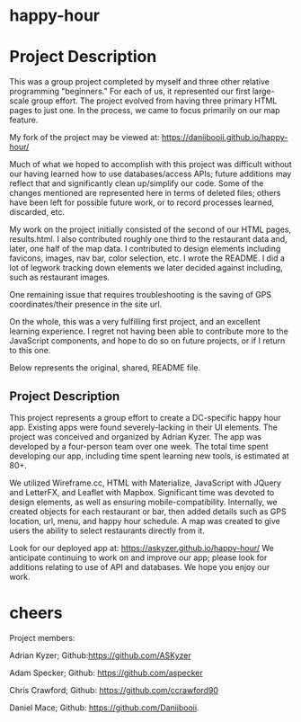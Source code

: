 # happy-hour

# Project Description
This was a group project completed by myself and three other relative programming "beginners." For each of us, it represented our first large-scale group effort. The project evolved from having three primary HTML pages to just one. In the process, we came to focus primarily on our map feature.

My fork of the project may be viewed at: https://daniibooii.github.io/happy-hour/

Much of what we hoped to accomplish with this project was difficult without our having learned how to use databases/access APIs; future additions may reflect that and significantly clean up/simplify our code. Some of the changes mentioned are represented here in terms of deleted files; others have been left for possible future work, or to record processes learned, discarded, etc.

My work on the project initially consisted of the second of our HTML pages, results.html. I also contributed roughly one third to the restaurant data and, later, one half of the map data. I contributed to design elements including favicons, images, nav bar, color selection, etc. I wrote the README. I did a lot of legwork tracking down elements we later decided against including, such as restaurant images.

One remaining issue that requires troubleshooting is the saving of GPS coordinates/their presence in the site url.

On the whole, this was a very fulfilling first project, and an excellent learning experience. I regret not having been able to contribute more to the JavaScript components, and hope to do so on future projects, or if I return to this one.

Below represents the original, shared, README file.

## Project Description
This project represents a group effort to create a DC-specific happy hour app.
Existing apps were found severely-lacking in their UI elements.
The project was conceived and organized by Adrian Kyzer.
The app was developed by a four-person team over one week.
The total time spent developing our app, including time spent learning new tools, is estimated at 80+.

We utilized Wireframe.cc, HTML with Materialize, JavaScript with JQuery and LetterFX, and Leaflet with Mapbox.
Significant time was devoted to design elements, as well as ensuring mobile-compatibility.
Internally, we created objects for each restaurant or bar, then added details such as GPS location, url, menu, and happy hour schedule. A map was created to give users the ability to select restaurants directly from it.

Look for our deployed app at: https://askyzer.github.io/happy-hour/
We anticipate continuing to work on and improve our app; please look for additions relating to use of API and databases.
We hope you enjoy our work.
# cheers

Project members:

Adrian Kyzer; Github:https://github.com/ASKyzer

Adam Specker; Github: https://github.com/aspecker

Chris Crawford; Github: https://github.com/ccrawford90

Daniel Mace; Github: https://github.com/Daniibooii.
